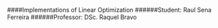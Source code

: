 ####Implementations of Linear Optimization
######Student: Raul Sena Ferreira
######Professor: DSc. Raquel Bravo
